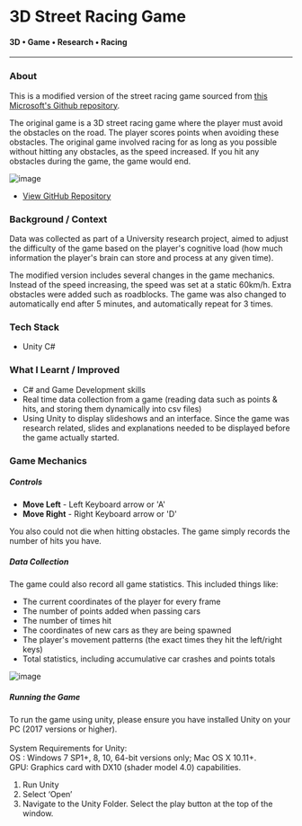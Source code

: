 # 3D Street Racing Game
#### 3D • Game • Research • Racing
<hr>

### **About**

<div class="pb-3"></div>

This is a modified version of the street racing game sourced from <a class="cyanLink" href="https://github.com/Microsoft/Imagine_street-racing">this Microsoft's Github repository</a>.

<div class="pb-3"></div>

The original game is a 3D street racing game where the player must avoid the obstacles on the road. The player scores points when avoiding these obstacles. 
The original game involved racing for as long as you possible without hitting any obstacles, as the speed increased. If you hit any obstacles during the game, the game would end.

<!-- ----------- Image ----------- -->   
<div class="image-container">
  <img src="./assets/portfolio/images/racingGame/1.PNG" loading="lazy" alt="image" class="image-75"/> 
</div>
<!-- ----------------------------- -->

<div class="pb-3"></div>

* <a class="cyanLink" href="https://github.com/vondreii/Modified-Street-Racing-Game">View GitHub Repository</a>

<div class="pb-3"></div>

### **Background / Context**

<div class="pb-3"></div>

Data was collected as part of a University research project, aimed to adjust the difficulty of the game based on the player's cognitive load (how much information the player's brain can store and process at any given time).

The modified version includes several changes in the game mechanics. Instead of the speed increasing, the speed was set at a static 60km/h. 
Extra obstacles were added such as roadblocks. The game was also changed to automatically end after 5 minutes, and automatically repeat for 3 times.

<div class="pb-3"></div>

### **Tech Stack**

<div class="pb-3"></div>

* Unity C#

<div class="pb-3"></div>

### **What I Learnt / Improved**

<div class="pb-3"></div>

* C# and Game Development skills
* Real time data collection from a game (reading data such as points & hits, and storing them dynamically into csv files) 
* Using Unity to display slideshows and an interface. Since the game was research related, slides and explanations needed to be displayed before the game actually started.

<div class="pb-3"></div>

### **Game Mechanics**

<div class="pb-3"></div>

##### **Controls**

<div class="pb-3"></div>

* **Move Left** - Left Keyboard arrow or 'A'
* **Move Right** - Right Keyboard arrow or 'D'

You also could not die when hitting obstacles. The game simply records the number of hits you have.

<div class="pb-3"></div>

##### **Data Collection**

<div class="pb-3"></div>

The game could also record all game statistics. This included things like:

<div class="pb-3"></div>

* The current coordinates of the player for every frame
* The number of points added when passing cars
* The number of times hit
* The coordinates of new cars as they are being spawned
* The player's movement patterns (the exact times they hit the left/right keys)
* Total statistics, including accumulative car crashes and points totals

<div class="pb-3"></div>

<!-- ----------- Image ----------- -->   
<div class="image-container">
  <img src="./assets/portfolio/images/racingGame/2.PNG" loading="lazy" alt="image" class="image-50"/> 
</div>
<!-- ----------------------------- -->

<div class="pb-3"></div>


##### **Running the Game**

<div class="pb-3"></div>

To run the game using unity, please ensure you have installed Unity on your PC (2017
versions or higher).\
\
System Requirements for Unity:\
OS : Windows 7 SP1+, 8, 10, 64-bit versions only; Mac OS X 10.11+.\
GPU: Graphics card with DX10 (shader model 4.0) capabilities.

<div class="pb-3"></div>

1. Run Unity
2. Select ‘Open’
3. Navigate to the Unity Folder. Select the play button at the top of the window.

<div class="pb-3"></div>